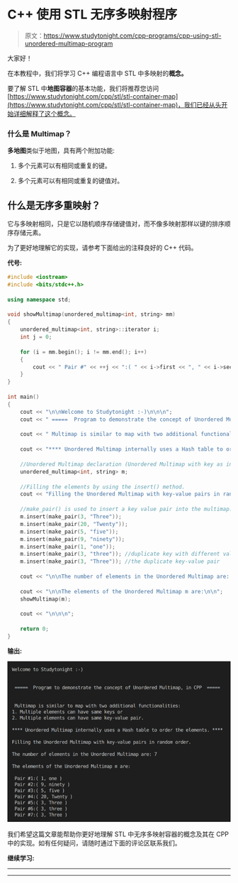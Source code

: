 # C++ 使用 STL 无序多映射程序

> 原文：<https://www.studytonight.com/cpp-programs/cpp-using-stl-unordered-multimap-program>

大家好！

在本教程中，我们将学习 C++ 编程语言中 STL 中多映射的**概念。**

要了解 STL 中**地图容器**的基本功能，我们将推荐您访问[https://www.studytonight.com/cpp/stl/stl-container-map](https://www.studytonight.com/cpp/stl/stl-container-map)，我们已经从头开始详细解释了这个概念。

### 什么是 Multimap？

**多地图**类似于地图，具有两个附加功能:

1.  多个元素可以有相同或重复的键。

2.  多个元素可以有相同或重复的键值对。

## 什么是无序多重映射？

它与多映射相同，只是它以随机顺序存储键值对，而不像多映射那样以键的排序顺序存储元素。

为了更好地理解它的实现，请参考下面给出的注释良好的 C++ 代码。

**代号:**

```cpp
#include <iostream>
#include <bits/stdc++.h>

using namespace std;

void showMultimap(unordered_multimap<int, string> mm)
{
    unordered_multimap<int, string>::iterator i;
    int j = 0;

    for (i = mm.begin(); i != mm.end(); i++)
    {
        cout << " Pair #" << ++j << ":( " << i->first << ", " << i->second << " )\n";
    }
}

int main()
{
    cout << "\n\nWelcome to Studytonight :-)\n\n\n";
    cout << " =====  Program to demonstrate the concept of Unordered Multimap, in CPP  ===== \n\n\n";

    cout << " Multimap is similar to map with two additional functionalities: \n1\. Multiple elements can have same keys or \n2\. Multiple elements can have same key-value pair.\n\n";

    cout << "**** Unordered Multimap internally uses a Hash table to order the elements. ****\n\n";

    //Unordered Multimap declaration (Unordered Multimap with key as integer and value as string)
    unordered_multimap<int, string> m;

    //Filling the elements by using the insert() method.
    cout << "Filling the Unordered Multimap with key-value pairs in random order."; //Unordered Multimap stores them in random order

    //make_pair() is used to insert a key value pair into the multimap: similar to map[key]=value format
    m.insert(make_pair(3, "Three"));
    m.insert(make_pair(20, "Twenty"));
    m.insert(make_pair(5, "five"));
    m.insert(make_pair(9, "ninety"));
    m.insert(make_pair(1, "one"));
    m.insert(make_pair(3, "three")); //duplicate key with different value
    m.insert(make_pair(3, "Three")); //the duplicate key-value pair

    cout << "\n\nThe number of elements in the Unordered Multimap are: " << m.size();

    cout << "\n\nThe elements of the Unordered Multimap m are:\n\n";
    showMultimap(m);

    cout << "\n\n\n";

    return 0;
} 
```

**输出:**

![C++ unordered Multimap](img/c04d125c90b787531a601334fd92edff.png)

我们希望这篇文章能帮助你更好地理解 STL 中无序多映射容器的概念及其在 CPP 中的实现。如有任何疑问，请随时通过下面的评论区联系我们。

**继续学习:**

* * *

* * *